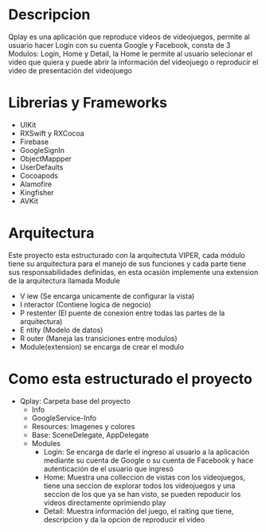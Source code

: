 # Descripcion

Qplay es una aplicación que reproduce videos de videojuegos, permite al usuario hacer Login con su cuenta Google y Facebook, consta de 3 Modulos: Login, Home y Detail, la Home le permite al usuario selecionar el video que quiera y puede abrir la información del videojuego o reproducir el video de presentación del videojuego

# Librerias y Frameworks 
- UIKit
- RXSwift y RXCocoa
- Firebase
- GoogleSignIn
- ObjectMappper
- UserDefaults
- Cocoapods
- Alamofire
- Kingfisher
- AVKit

# Arquitectura

Este proyecto esta estructurado con la arquitectuta VIPER, cada módulo tiene su arquitectura para el manejo de sus funciones y cada parte tiene sus responsabilidades definidas, en esta ocasiòn implemente una extension de la arquitectura llamada Module

- V iew (Se encarga unicamente de configurar la vista)
- I nteractor (Contiene logica de negocio)
- P restenter (El puente de conexion entre todas las partes de la arquitectura)
- E ntity (Modelo de datos)
- R outer (Maneja las transiciones entre modulos)
- Module(extension) se encarga de crear el modulo

# Como esta estructurado el proyecto

- Qplay: Carpeta base del proyecto
    - Info
    - GoogleService-Info
    - Resources: Imagenes y colores
    - Base: SceneDelegate, AppDelegate
    - Modules
        - Login: Se encarga de darle el ingreso al usuario a la aplicación mediante su cuenta de Google o su cuenta de Facebook y hace autenticación de el usuario que ingresó
        - Home: Muestra una colleccion de vistas con los videojuegos, tiene una seccion de explorar todos los videojuegos y una seccion de los que ya se han visto, se pueden repoducir los videos directamente oprimiendo play
        - Detail: Muestra información del juego, el raiting que tiene, descripcion y da la opcion de reproducir el video
  
